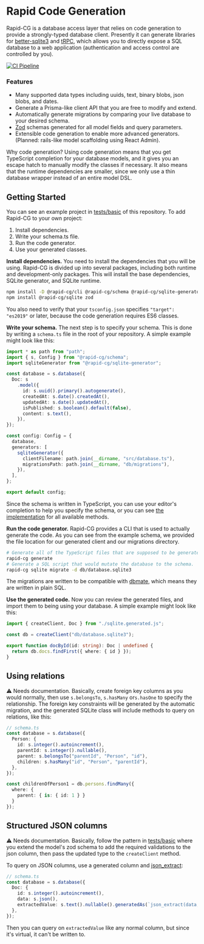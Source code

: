 # Rapid Code Generation

Rapid-CG is a database access layer that relies on code generation to provide a strongly-typed database client. Presently it can generate libraries for [better-sqlite3](https://github.com/JoshuaWise/better-sqlite3) and [tRPC](https://trpc.io), which allows you to directly expose a SQL database to a web application (authentication and access control are controlled by you).

[![CI Pipeline](https://github.com/CGamesPlay/rapid-cg/actions/workflows/ci.yml/badge.svg?event=push)](https://github.com/CGamesPlay/rapid-cg/actions/workflows/ci.yml)

### Features

- Many supported data types including uuids, text, binary blobs, json blobs, and dates.
- Generate a Prisma-like client API that you are free to modify and extend.
- Automatically generate migrations by comparing your live database to your desired schema.
- [Zod](https://github.com/colinhacks/zod) schemas generated for all model fields and query parameters.
- Extensible code generation to enable more advanced generators. (Planned: rails-like model scaffolding using React Admin).

Why code generation? Using code generation means that you get TypeScript completion for your database models, and it gives you an escape hatch to manually modify the classes if necessary. It also means that the runtime dependencies are smaller, since we only use a thin database wrapper instead of an entire model DSL.

## Getting Started

You can see an example project in [tests/basic](https://github.com/CGamesPlay/rapid-cg/tree/master/tests/basic) of this repository. To add Rapid-CG to your own project:

1. Install dependencies.
2. Write your schema.ts file.
3. Run the code generator.
4. Use your generated classes.

**Install dependencies.** You need to install the dependencies that you will be using. Rapid-CG is divided up into several packages, including both runtime and development-only packages. This will install the base dependencies, SQLite generator, and SQLite runtime.

```bash
npm install -D @rapid-cg/cli @rapid-cg/schema @rapid-cg/sqlite-generator
npm install @rapid-cg/sqlite zod
```

You also need to verify that your `tsconfig.json` specifies `"target": "es2019"` or later, because the code generation requires ES6 classes.

**Write your schema.** The next step is to specify your schema. This is done by writing a `schema.ts` file in the root of your repository. A simple example might look like this:

```typescript
import * as path from "path";
import { s, Config } from "@rapid-cg/schema";
import sqliteGenerator from "@rapid-cg/sqlite-generator";

const database = s.database({
  Doc: s
    .model({
      id: s.uuid().primary().autogenerate(),
      createdAt: s.date().createdAt(),
      updatedAt: s.date().updatedAt(),
      isPublished: s.boolean().default(false),
      content: s.text(),
    }),
});

const config: Config = {
  database,
  generators: [
    sqliteGenerator({
      clientFilename: path.join(__dirname, "src/database.ts"),
      migrationsPath: path.join(__dirname, "db/migrations"),
    }),
  ],
};

export default config;
```

Since the schema is written in TypeScript, you can use your editor's completion to help you specify the schema, or you can see [the implementation](https://github.com/CGamesPlay/rapid-cg/blob/master/pkg/schema/src/schema.ts) for all available methods.

**Run the code generator.** Rapid-CG provides a CLI that is used to actually generate the code. As you can see from the example schema, we provided the file location for our generated client and our migrations directory. 

```bash
# Generate all of the TypeScript files that are supposed to be generated.
rapid-cg generate
# Generate a SQL script that would mutate the database to the schema.
rapid-cg sqlite migrate -d db/database.sqlite3
```

The migrations are written to be compatible with [dbmate](https://github.com/amacneil/dbmate), which means they are written in plain SQL.

**Use the generated code.** Now you can review the generated files, and import them to being using your database. A simple example might look like this:

```typescript
import { createClient, Doc } from "./sqlite.generated.js";

const db = createClient("db/database.sqlite3");

export function docById(id: string): Doc | undefined {
  return db.docs.findFirst({ where: { id } });
}
```

## Using relations

:warning: Needs documentation. Basically, create foreign key columns as you would normally, then use `s.belongsTo`, `s.hasMany` or`s.hasOne` to specify the relationship. The foreign key constraints will be generated by the automatic migration, and the generated SQLite class will include methods to query on relations, like this:

```typescript
// schema.ts
const database = s.database({
  Person: {
    id: s.integer().autoincrement(),
    parentId: s.integer().nullable(),
    parent: s.belongsTo("parentId", "Person", "id"),
    children: s.hasMany("id", "Person", "parentId"),
  },
});
```

```typescript
const childrenOfPerson1 = db.persons.findMany({
  where: {
    parent: { is: { id: 1 } }
  }
});
```

## Structured JSON columns

:warning: Needs documentation. Basically, follow the pattern in [tests/basic](https://github.com/CGamesPlay/rapid-cg/blob/master/tests/basic/src/sqlite.ts) where you extend the model's zod schema to add the required validations to the json column, then pass the updated type to the `createClient` method.

To query on JSON columns, use a generated column and [json_extract](https://www.sqlite.org/json1.html#jex):

```typescript
// schema.ts
const database = s.database({
  Doc: {
    id: s.integer().autoincrement(),
    data: s.json(),
    extractedValue: s.text().nullable().generatedAs(`json_extract(data, '$.fieldName')`),
  },
});
```

Then you can query on `extractedValue` like any normal column, but since it's virtual, it can't be written to.
